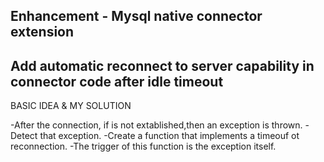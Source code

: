 
<h2>Enhancement - Mysql native connector extension</h2>
<h2>Add automatic reconnect to server capability in connector code after idle timeout</h2>

BASIC IDEA & MY SOLUTION

-After the connection, if is not extablished,then an exception is thrown.
-Detect that exception.
-Create a function that implements a timeouf ot reconnection.
-The trigger of this function is the exception itself. 

